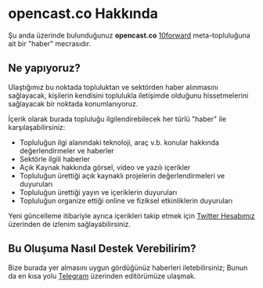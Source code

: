 # opencast.co Hakkında

Şu anda üzerinde bulunduğunuz **opencast.co** [10forward](https://10forward.io/) meta-topluluğuna ait bir "haber" mecrasıdır.


## Ne yapıyoruz?

Ulaştığımız bu noktada topluluktan ve sektörden haber alınmasını sağlayacak, kişilerin kendisini toplulukla iletişimde olduğunu hissetmelerini sağlayacak bir noktada konumlanıyoruz.

İçerik olarak burada topluluğu ilgilendirebilecek her türlü "haber" ile karşılaşabilirsiniz:

- Topluluğun ilgi alanındaki teknoloji, araç v.b. konular hakkında değerlendirmeler ve haberler
- Sektörle ilgili haberler
- Açık Kaynak hakkında görsel, video ve yazılı içerikler
- Topluluğun ürettiği açık kaynaklı projelerin değerlendirmeleri ve duyuruları
- Topluluğun ürettiği yayın ve içeriklerin duyuruları
- Topluluğun organize ettiği online ve fiziksel etkinliklerin duyuruları

Yeni güncelleme itibariyle ayrıca içerikleri takip etmek için [Twitter Hesabımız](https://twitter.com/10forward_io) üzerinden de izlenim sağlayabilirsiniz.


## Bu Oluşuma Nasıl Destek Verebilirim?

Bize burada yer almasını uygun gördüğünüz haberleri iletebilirsiniz; Bunun da en kısa yolu [Telegram](https://t.me/esero) üzerinden editörümüze ulaşmak.
